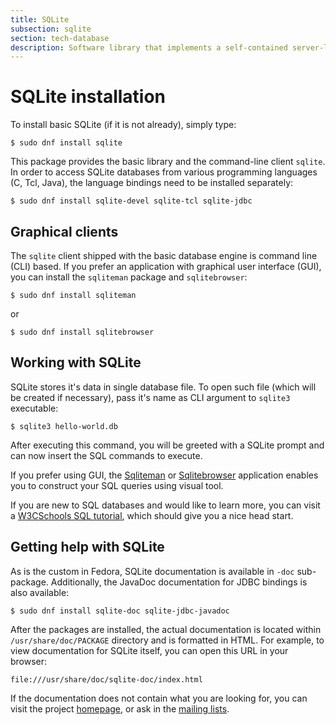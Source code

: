 ```yaml
---
title: SQLite
subsection: sqlite
section: tech-database
description: Software library that implements a self-contained server-less transactional SQL database engine.
---
```


# SQLite installation

To install basic SQLite (if it is not already), simply type:

```
$ sudo dnf install sqlite
```

This package provides the basic library and the command-line client `sqlite`. In
order to access SQLite databases from various programming languages (C, Tcl,
Java), the language bindings need to be installed separately:

```
$ sudo dnf install sqlite-devel sqlite-tcl sqlite-jdbc
```

## Graphical clients

The `sqlite` client shipped with the basic database engine is command line (CLI)
based. If you prefer an application with graphical user interface (GUI), you can install
the `sqliteman` package and `sqlitebrowser`:

```
$ sudo dnf install sqliteman
```
or
```
$ sudo dnf install sqlitebrowser
```

## Working with SQLite

SQLite stores it's data in single database file. To open such file (which will
be created if necessary), pass it's name as CLI argument to `sqlite3`
executable:

```
$ sqlite3 hello-world.db
```

After executing this command, you will be greeted with a SQLite prompt and can
now insert the SQL commands to execute.

If you prefer using GUI, the [Sqliteman][sqliteman] or [Sqlitebrowser][sqlitebrowser] application enables you to
construct your SQL queries using visual tool.

If you are new to SQL databases and would like to learn more, you can visit a
[W3CSchools SQL tutorial][sql-tut], which should give you a nice head start.

[sqliteman]: http://sqliteman.yarpen.cz/ "Sqliteman home page"
[sqlitebrowser]: https://sqlitebrowser.org/ "Sqlitebrowser home page"
[sql-tut]:   http://www.w3schools.com/sql/default.asp "W3CSchools SQL Tutorial"

## Getting help with SQLite

As is the custom in Fedora, SQLite documentation is available in `-doc`
sub-package. Additionally, the JavaDoc documentation for JDBC bindings is also
available:

```
$ sudo dnf install sqlite-doc sqlite-jdbc-javadoc
```

After the packages are installed, the actual documentation is located within `/usr/share/doc/PACKAGE` directory and is formatted in HTML. For example, to view documentation for SQLite itself, you can open this URL in your browser:

```
file:///usr/share/doc/sqlite-doc/index.html
```

If the documentation does not contain what you are looking for, you can visit
the project [homepage][sqlite-home], or ask in the [mailing lists][sqlite-lists].

[sqlite-home]:  https://sqlite.org/ "SQLite home page"
[sqlite-lists]: http://mailinglists.sqlite.org/cgi-bin/mailman/listinfo/sqlite-users "SQLite mailing list for users"
